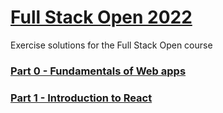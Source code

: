 # [Full Stack Open 2022](https://fullstackopen.com/en/)
Exercise solutions for the Full Stack Open course

### [Part 0 - Fundamentals of Web apps](./part0)
### [Part 1 - Introduction to React](./part1)
